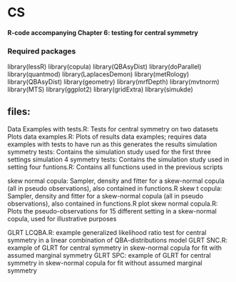 # CS
#### R-code accompanying Chapter 6: testing for central symmetry

### Required packages
library(lessR)
library(copula)
library(QBAsyDist)
library(doParallel)
library(quantmod)
library(LaplacesDemon)
library(metRology)
library(QBAsyDist)
library(geometry)
library(mrfDepth)
library(mvtnorm)
library(MTS)
library(ggplot2)
library(gridExtra)
library(simukde)




## files:
Data Examples with tests.R: Tests for central symmetry on two datasets
Plots data examples.R: Plots of results data examples; requires data examples with tests to have run as this generates the results
simulation symmetry tests: Contains the simulation study used for the first three settings
simulation 4 symmetry tests: Contains the simulation study used in setting four
funtions.R: Contains all functions used in the previous scripts

skew normal copula: Sampler, density and fitter for a skew-normal copula (all in pseudo observations), also contained in functions.R
skew t copula: Sampler, density and fitter for a skew-normal copula (all in pseudo observations), also contained in functions.R
plot skew normal copula.R: Plots the pseudo-observations for 15 different setting in a skew-normal copula, used for illustrative purposes

GLRT LCQBA.R: example generalized likelihood ratio test for central symmetry in a linear combination of QBA-distributions model
GLRT SNC.R: example of GLRT for central symmetry in skew-normal copula for fit with assumed marginal symmetry 
GLRT SPC: example of GLRT for central symmetry in skew-normal copula for fit without assumed marginal symmetry
